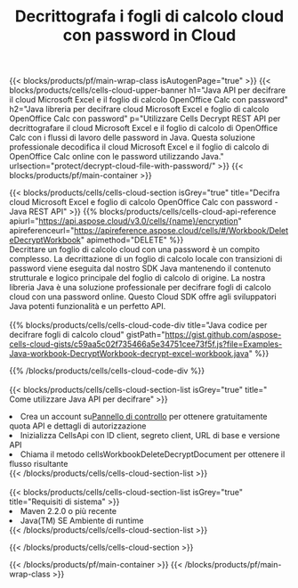 ﻿---
title:  Decrittografa i fogli di calcolo cloud con password in Cloud
description:  API cloud e SDK per Microsoft Excel e OpenOffice Calc decodificano con password i file cloud. Decrittografa i fogli di calcolo cloud tramite il Cells Cloud API. L'SDK supporta i tipi di linguaggi di sviluppo. Includono Android, C#, Go, Java, NodeJS, Perl, PHP, Python, Ruby e swift.
url: /it/java/protect/decrypt-cloud-file-with-password/
---
{{< blocks/products/pf/main-wrap-class isAutogenPage="true" >}}
{{< blocks/products/cells/cells-cloud-upper-banner h1="Java API per decifrare il cloud Microsoft Excel e il foglio di calcolo OpenOffice Calc con password" h2="Java libreria per decifrare cloud Microsoft Excel e foglio di calcolo OpenOffice Calc con password" p="Utilizzare Cells Decrypt REST API per decrittografare il cloud Microsoft Excel e il foglio di calcolo di OpenOffice Calc con i flussi di lavoro delle password in Java. Questa soluzione professionale decodifica il cloud Microsoft Excel e il foglio di calcolo di OpenOffice Calc online con le password utilizzando Java." urlsection="protect/decrypt-cloud-file-with-password/" >}}
{{< blocks/products/pf/main-container >}}

{{< blocks/products/cells/cells-cloud-section isGrey="true" title="Decifra cloud Microsoft Excel e foglio di calcolo OpenOffice Calc con password - Java REST API" >}}
{{% blocks/products/cells/cells-cloud-api-reference apiurl="https://api.aspose.cloud/v3.0/cells/{name}/encryption" apireferenceurl="https://apireference.aspose.cloud/cells/#/Workbook/DeleteDecryptWorkbook" apimethod="DELETE" %}}
<br/>
Decrittare un foglio di calcolo cloud con una password è un compito complesso. La decrittazione di un foglio di calcolo locale con transizioni di password viene eseguita dal nostro SDK Java mantenendo il contenuto strutturale e logico principale del foglio di calcolo di origine. La nostra libreria Java è una soluzione professionale per decifrare fogli di calcolo cloud con una password online. Questo Cloud SDK offre agli sviluppatori Java potenti funzionalità e un perfetto API.
<br/>
<br/>
{{% blocks/products/cells/cells-cloud-code-div title="Java codice per decifrare fogli di calcolo cloud" gistPath="https://gist.github.com/aspose-cells-cloud-gists/c59aa5c02f735466a5e34751cee73f5f.js?file=Examples-Java-workbook-DecryptWorkbook-decrypt-excel-workbook.java" %}}
  
{{% /blocks/products/cells/cells-cloud-code-div %}}
<br/>
<br/>
{{< blocks/products/cells/cells-cloud-section-list isGrey="true" title=" Come utilizzare Java API per decifrare" >}}
<li> Crea un account su<a href="https://dashboard.aspose.cloud/">Pannello di controllo</a> per ottenere gratuitamente quota API e dettagli di autorizzazione</li>
<li>Inizializza CellsApi con ID client, segreto client, URL di base e versione API</li>
<li>Chiama il metodo cellsWorkbookDeleteDecryptDocument per ottenere il flusso risultante</li>
{{< /blocks/products/cells/cells-cloud-section-list >}}
<br/>
<br/>
{{< blocks/products/cells/cells-cloud-section-list isGrey="true" title="Requisiti di sistema" >}}
<li>Maven 2.2.0 o più recente</li>
<li>Java(TM) SE Ambiente di runtime</li>
{{< /blocks/products/cells/cells-cloud-section-list >}}

{{< /blocks/products/cells/cells-cloud-section >}}

{{< /blocks/products/pf/main-container >}}
{{< /blocks/products/pf/main-wrap-class >}}
